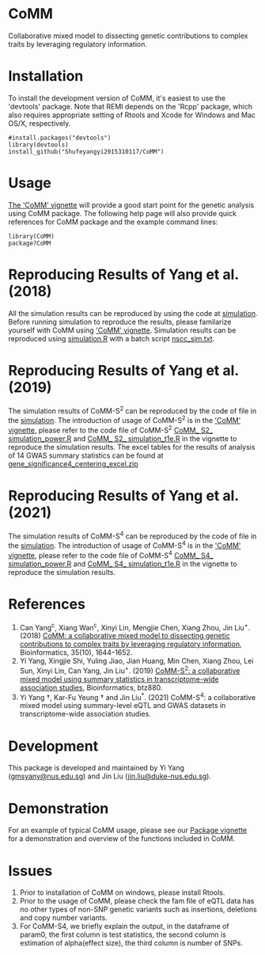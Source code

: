 CoMM
===
Collaborative mixed model to dissecting genetic contributions to complex traits by leveraging regulatory information.

Installation 
===========

To install the development version of CoMM, it's easiest to use the 'devtools' package. Note that REMI depends on the 'Rcpp' package, which also requires appropriate setting of Rtools and Xcode for Windows and Mac OS/X, respectively.

```
#install.packages("devtools")
library(devtools)
install_github("Shufeyangyi2015310117/CoMM")
```

Usage
===========
[The 'CoMM' vignette](https://github.com/gordonliu810822/CoMM/blob/master/vignettes/CoMM.pdf) will provide a good start point for the genetic analysis using CoMM package. The following help page will also provide quick references for CoMM package and the example command lines:

```
library(CoMM)
package?CoMM
```

Reproducing Results of Yang et al. (2018)
===========
All the simulation results can be reproduced by using the code at [simulation](https://github.com/gordonliu810822/CoMM/tree/master/simulation). Before running simulation to reproduce the results, please familarize yourself with CoMM using ['CoMM' vignette](https://github.com/gordonliu810822/CoMM/blob/master/vignettes/CoMM.pdf). Simulation results can be reproduced using [simulation.R](https://github.com/gordonliu810822/CoMM/blob/master/simulation/simulation.R) with a batch script [nscc_sim.txt](https://github.com/gordonliu810822/CoMM/blob/master/simulation/nscc_sim.txt). 

Reproducing Results of Yang et al. (2019)
===========
The simulation results of CoMM-S<sup>2</sup> can be reproduced by the code of file in the [simulation](https://github.com/gordonliu810822/CoMM/tree/master/simulation). The introduction of usage of CoMM-S<sup>2</sup> is in the ['CoMM' vignette](https://github.com/gordonliu810822/CoMM/blob/master/vignettes/CoMM.pdf), please refer to the code file of CoMM-S<sup>2</sup> [CoMM_ S2_ simulation_power.R](https://github.com/gordonliu810822/CoMM/blob/master/simulation/CoMM_S2_simulation_power.R) and [CoMM_ S2_ simulation_t1e.R](https://github.com/gordonliu810822/CoMM/blob/master/simulation/CoMM_S2_simulation_t1e.R) in the vignette to reproduce the simulation results. The excel tables for the results of analysis of 14 GWAS summary statistics can be found at  [gene_significance4_centering_excel.zip](https://github.com/gordonliu810822/CoMM/blob/master/Results/gene_significance4_centering_excel.zip)

Reproducing Results of Yang et al. (2021)
===========
The simulation results of CoMM-S<sup>4</sup> can be reproduced by the code of file in the [simulation](https://github.com/Shufeyangyi2015310117/CoMM/tree/master/simulation). The introduction of usage of CoMM-S<sup>4</sup> is in the ['CoMM' vignette](https://github.com/Shufeyangyi2015310117/CoMM/blob/master/vignettes/CoMM.pdf), please refer to the code file of CoMM-S<sup>4</sup> [CoMM_ S4_ simulation_power.R](https://github.com/Shufeyangyi2015310117/CoMM/blob/master/simulation/CoMM_S4_simulation_power.R) and [CoMM_ S4_ simulation_t1e.R](https://github.com/Shufeyangyi2015310117/CoMM/blob/master/simulation/CoMM_S4_simulation_t1e.R) in the vignette to reproduce the simulation results. 


References
==========
1. Can Yang<sup>c</sup>,
Xiang Wan<sup>c</sup>, 
Xinyi Lin, Mengjie Chen, Xiang Zhou, 
Jin Liu<sup>+</sup>. (2018) [CoMM: a collaborative mixed model to dissecting genetic contributions to complex traits by leveraging regulatory information](https://academic.oup.com/bioinformatics/advance-article/doi/10.1093/bioinformatics/bty865/5123355), Bioinformatics, 35(10), 1644–1652.
2. Yi Yang, Xingjie Shi, Yuling Jiao, Jian Huang, Min Chen, Xiang Zhou, Lei Sun, Xinyi Lin, Can Yang, Jin Liu<sup>+</sup>. (2019) [CoMM-S<sup>2</sup>: a collaborative mixed model using summary statistics in transcriptome-wide association studies](https://academic.oup.com/bioinformatics/advance-article/doi/10.1093/bioinformatics/btz880/5637753), Bioinformatics, btz880.
3. Yi Yang †, Kar-Fu Yeung † and Jin Liu<sup>*</sup>. (2021) CoMM-S<sup>4</sup>: a collaborative mixed model using summary-level eQTL and GWAS datasets in transcriptome-wide association studies.

Development
===========

This package is developed and maintained by Yi Yang (gmsyany@nus.edu.sg) and Jin Liu (jin.liu@duke-nus.edu.sg).

# Demonstration

For an example of typical CoMM usage, please see our [Package vignette](https://shufeyangyi2015310117.github.io/CoMM/) for a demonstration and overview of the functions included in CoMM.

# Issues

1. Prior to installation of CoMM on windows, please install Rtools.
2. Prior to the usage of CoMM, please check the fam file of eQTL data has no other types of non-SNP genetic variants such as insertions, deletions and copy number variants.
3. For CoMM-S4, we briefly explain the output, in the dataframe of param0, the first column is test statistics, the second column is estimation of alpha(effect size), the third column is number of SNPs.

